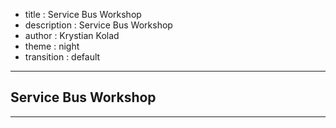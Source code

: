 - title : Service Bus Workshop
- description : Service Bus Workshop
- author : Krystian Kolad
- theme : night
- transition : default

***

## Service Bus Workshop

***